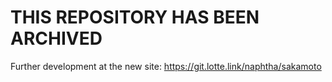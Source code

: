 # THIS REPOSITORY HAS BEEN ARCHIVED
Further development at the new site: https://git.lotte.link/naphtha/sakamoto
